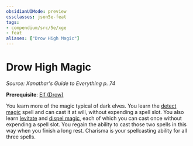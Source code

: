 ```yaml
---
obsidianUIMode: preview
cssclasses: json5e-feat
tags:
- compendium/src/5e/xge
- feat
aliases: ["Drow High Magic"]
---
```

# Drow High Magic
*Source: Xanathar's Guide to Everything p. 74*  

**Prerequisite**: [Elf (Drow)](elf-drow.md)

You learn more of the magic typical of dark elves. You learn the [detect magic](detect-magic.md) spell and can cast it at will, without expending a spell slot. You also learn [levitate](levitate.md) and [dispel magic](dispel-magic.md), each of which you can cast once without expending a spell slot. You regain the ability to cast those two spells in this way when you finish a long rest. Charisma is your spellcasting ability for all three spells.